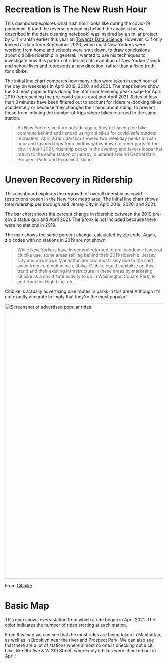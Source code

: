 # Recreation is The New Rush Hour

This dashboard explores what rush hour looks like during the covid-19 pandemic. It (and the reverse geocoding behind the analysis below, described in the data cleaning notebook) was inspired by a similar project by Clif Kranish earlier this year on [Towards Data Science](https://towardsdatascience.com/reverse-geocoding-with-nyc-bike-share-data-cdef427987f8). However, Clif only looked at data from September 2020, when most New Yorkers were working from home and schools were shut down, to draw conclusions about citi bike ridership in general. I wanted to use his techniques to investigate how this pattern of ridership fits evolution of New Yorkers' work and school lives and represents a new direction, rather than a fixed truth, for citibike.

The initial line chart compares how many rides were taken in each hour of the day on weekdays in April 2019, 2020, and 2021. The maps below show the 20 most popular trips during the afternoon/evening peak usage for April 2019 (representing the pre-covid status quo) and April 2021. Rides of less than 3 minutes have been filtered out to account for riders re-docking bikes accidentally or because they changed their mind about riding, to prevent these from inflating the number of trips where bikes returned to the same station.

>As New Yorkers venture outside again, they're leaving the bike commute behind and instead using citi bikes for covid-safe outdoor recreation. April 2019 ridership showed two weekday peaks at rush hour and favored trips from midtown/downtown to other parts of the city. In April 2021, ridership peaks in the evening and favors loops that return to the same station or nearby, clustered around Central Park, Prospect Park, and Roosevelt Island.


# Uneven Recovery in Ridership

This dashboard explores the regrowth of overall ridership as covid restrictions loosen in the New York metro area. The initial line chart shows total ridership per borough and Jersey City in April 2019, 2020, and 2021. 

The bar chart shows the percent change in ridership between the 2019 pre-covid status quo and April 2021. The Bronx is not included because there were no stations in 2019.

The map shows the same percent change, calculated by zip code. Again, zip codes with no stations in 2019 are not shown.

>While New Yorkers have in general returned to pre-pandemic levels of citibike use, some areas still lag behind their 2019 ridership. Jersey City and downtown Manhattan are low, most likely due to the shift away from commuting via citibike. Citibike could capitalize on this trend and their existing infrastructure in these areas by marketing citibike as a covid safe activity to do in Washington Square Park, to and from the High Line, etc.

Citibike is actually advertising bike routes in parks in this area! Although it's not exactly accurate to imply that they're the most popular!

<img width="878" alt="Screenshot of advertised popular rides" src="https://user-images.githubusercontent.com/74382969/118316694-c19bda00-b4bc-11eb-94cc-09fdb5b08b72.png">

From [Citibike](https://www.citibikenyc.com).


# Basic Map

This map shows every station from which a ride began in April 2021. The color indicates the number of rides starting at each station.

From this map we can see that the most rides are being taken in Manhattan, as well as in Brooklyn near the river and Prospect Park. We can also see that there are a lot of stations where almost no one is checking out a citi bike, like 9th Ave & W 219 Street, where only 5 bikes were checked out in April!

